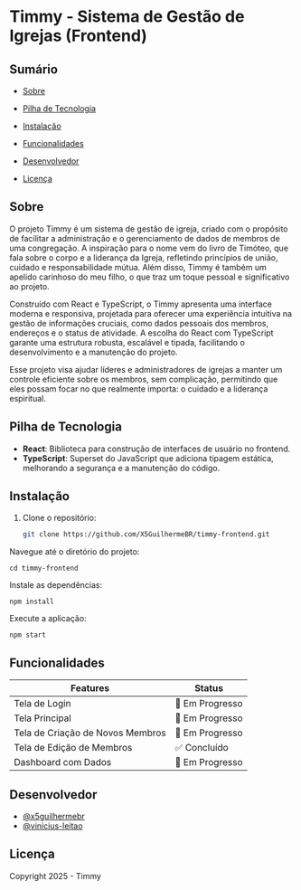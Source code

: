 # Timmy - Sistema de Gestão de Igrejas (Frontend)

## Sumário

- [Sobre](#sobre)

- [Pilha de Tecnologia](#pilha-de-tecnologia)

- [Instalação](#instalação)

- [Funcionalidades](#funcionalidades)

- [Desenvolvedor](#desenvolvedor)

- [Licença](#licença)

## Sobre
O projeto Timmy é um sistema de gestão de igreja, criado com o propósito de facilitar a administração e o gerenciamento de dados de membros de uma congregação. A inspiração para o nome vem do livro de Timóteo, que fala sobre o corpo e a liderança da Igreja, refletindo princípios de união, cuidado e responsabilidade mútua. Além disso, Timmy é também um apelido carinhoso do meu filho, o que traz um toque pessoal e significativo ao projeto.

Construído com React e TypeScript, o Timmy apresenta uma interface moderna e responsiva, projetada para oferecer uma experiência intuitiva na gestão de informações cruciais, como dados pessoais dos membros, endereços e o status de atividade. A escolha do React com TypeScript garante uma estrutura robusta, escalável e tipada, facilitando o desenvolvimento e a manutenção do projeto.

Esse projeto visa ajudar líderes e administradores de igrejas a manter um controle eficiente sobre os membros, sem complicação, permitindo que eles possam focar no que realmente importa: o cuidado e a liderança espiritual.

## Pilha de Tecnologia

- **React**: Biblioteca para construção de interfaces de usuário no frontend.  
- **TypeScript**: Superset do JavaScript que adiciona tipagem estática, melhorando a segurança e a manutenção do código.  

## Instalação

1. Clone o repositório:
   ```bash
   git clone https://github.com/X5GuilhermeBR/timmy-frontend.git

Navegue até o diretório do projeto:

    cd timmy-frontend

Instale as dependências:

    npm install

Execute a aplicação:

    npm start

## Funcionalidades
| **Features**                        | **Status**       |
|-------------------------------------|------------------|
| Tela de Login                       | 🚧 Em Progresso  |
| Tela Principal                      | 🚧 Em Progresso  |
| Tela de Criação de Novos Membros    | 🚧 Em Progresso  |
| Tela de Edição de Membros           | ✅ Concluído     |
| Dashboard com Dados                 | 🚧 Em Progresso  |

## Desenvolvedor

- [@x5guilhermebr](https://www.github.com/x5guilhermebr)
- [@vinicius-leitao](https://www.github.com/vinicius-leitao)

## Licença
Copyright 2025 - Timmy
